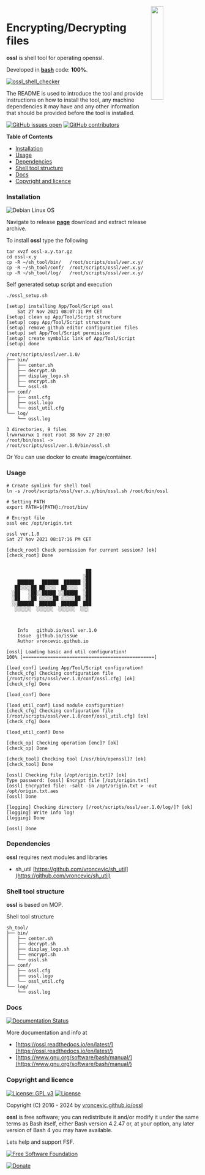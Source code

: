 <img align="right" src="https://raw.githubusercontent.com/vroncevic/ossl/dev/docs/ossl_logo.png" width="25%">

# Encrypting/Decrypting files

**ossl** is shell tool for operating openssl.

Developed in **[bash](https://en.wikipedia.org/wiki/Bash_(Unix_shell))** code: **100%**.

[![ossl_shell_checker](https://github.com/vroncevic/ossl/actions/workflows/ossl_shell_checker.yml/badge.svg)](https://github.com/vroncevic/ossl/actions/workflows/ossl_shell_checker.yml)

The README is used to introduce the tool and provide instructions on
how to install the tool, any machine dependencies it may have and any
other information that should be provided before the tool is installed.

[![GitHub issues open](https://img.shields.io/github/issues/vroncevic/ossl.svg)](https://github.com/vroncevic/ossl/issues) [![GitHub contributors](https://img.shields.io/github/contributors/vroncevic/ossl.svg)](https://github.com/vroncevic/ossl/graphs/contributors)

<!-- START doctoc generated TOC please keep comment here to allow auto update -->
<!-- DON'T EDIT THIS SECTION, INSTEAD RE-RUN doctoc TO UPDATE -->
**Table of Contents**

- [Installation](#installation)
- [Usage](#usage)
- [Dependencies](#dependencies)
- [Shell tool structure](#shell-tool-structure)
- [Docs](#docs)
- [Copyright and licence](#copyright-and-licence)

<!-- END doctoc generated TOC please keep comment here to allow auto update -->

### Installation

![Debian Linux OS](https://raw.githubusercontent.com/vroncevic/ossl/dev/docs/debtux.png)

Navigate to release **[page](https://github.com/vroncevic/ossl/releases)** download and extract release archive.

To install **ossl** type the following

```
tar xvzf ossl-x.y.tar.gz
cd ossl-x.y
cp -R ~/sh_tool/bin/   /root/scripts/ossl/ver.x.y/
cp -R ~/sh_tool/conf/  /root/scripts/ossl/ver.x.y/
cp -R ~/sh_tool/log/   /root/scripts/ossl/ver.x.y/
```

Self generated setup script and execution
```
./ossl_setup.sh 

[setup] installing App/Tool/Script ossl
	Sat 27 Nov 2021 08:07:11 PM CET
[setup] clean up App/Tool/Script structure
[setup] copy App/Tool/Script structure
[setup] remove github editor configuration files
[setup] set App/Tool/Script permission
[setup] create symbolic link of App/Tool/Script
[setup] done

/root/scripts/ossl/ver.1.0/
├── bin/
│   ├── center.sh
│   ├── decrypt.sh
│   ├── display_logo.sh
│   ├── encrypt.sh
│   └── ossl.sh
├── conf/
│   ├── ossl.cfg
│   ├── ossl.logo
│   └── ossl_util.cfg
└── log/
    └── ossl.log

3 directories, 9 files
lrwxrwxrwx 1 root root 38 Nov 27 20:07 /root/bin/ossl -> /root/scripts/ossl/ver.1.0/bin/ossl.sh
```

Or You can use docker to create image/container.

### Usage

```
# Create symlink for shell tool
ln -s /root/scripts/ossl/ver.x.y/bin/ossl.sh /root/bin/ossl

# Setting PATH
export PATH=${PATH}:/root/bin/

# Encrypt file
ossl enc /opt/origin.txt

ossl ver.1.0
Sat 27 Nov 2021 08:17:16 PM CET

[check_root] Check permission for current session? [ok]
[check_root] Done

                                 
                             ██  
                            ░██  
    ██████   ██████  ██████ ░██  
   ██░░░░██ ██░░░░  ██░░░░  ░██  
  ░██   ░██░░█████ ░░█████  ░██  
  ░██   ░██ ░░░░░██ ░░░░░██ ░██  
  ░░██████  ██████  ██████  ███  
   ░░░░░░  ░░░░░░  ░░░░░░  ░░░   
                                 

	                 
	Info   github.io/ossl ver.1.0 
	Issue  github.io/issue
	Author vroncevic.github.io

[ossl] Loading basic and util configuration!
100% [================================================]

[load_conf] Loading App/Tool/Script configuration!
[check_cfg] Checking configuration file [/root/scripts/ossl/ver.1.0/conf/ossl.cfg] [ok]
[check_cfg] Done

[load_conf] Done

[load_util_conf] Load module configuration!
[check_cfg] Checking configuration file [/root/scripts/ossl/ver.1.0/conf/ossl_util.cfg] [ok]
[check_cfg] Done

[load_util_conf] Done

[check_op] Checking operation [enc]? [ok]
[check_op] Done

[check_tool] Checking tool [/usr/bin/openssl]? [ok]
[check_tool] Done

[ossl] Checking file [/opt/origin.txt]? [ok]
Type password: [ossl] Encrypt file [/opt/origin.txt]
[ossl] Encrypted file: -salt -in /opt/origin.txt > -out /opt/origin.txt.aes
[ossl] Done

[logging] Checking directory [/root/scripts/ossl/ver.1.0/log/]? [ok]
[logging] Write info log!
[logging] Done

[ossl] Done
```

### Dependencies

**ossl** requires next modules and libraries
* sh_util [https://github.com/vroncevic/sh_util](https://github.com/vroncevic/sh_util)

### Shell tool structure

**ossl** is based on MOP.

Shell tool structure
```
sh_tool/
├── bin/
│   ├── center.sh
│   ├── decrypt.sh
│   ├── display_logo.sh
│   ├── encrypt.sh
│   └── ossl.sh
├── conf/
│   ├── ossl.cfg
│   ├── ossl.logo
│   └── ossl_util.cfg
└── log/
    └── ossl.log
```

### Docs

[![Documentation Status](https://readthedocs.org/projects/ossl/badge/?version=latest)](https://ossl.readthedocs.io/projects/ossl/en/latest/?badge=latest)

More documentation and info at
* [https://ossl.readthedocs.io/en/latest/](https://ossl.readthedocs.io/en/latest/)
* [https://www.gnu.org/software/bash/manual/](https://www.gnu.org/software/bash/manual/)

### Copyright and licence

[![License: GPL v3](https://img.shields.io/badge/License-GPLv3-blue.svg)](https://www.gnu.org/licenses/gpl-3.0) [![License](https://img.shields.io/badge/License-Apache%202.0-blue.svg)](https://opensource.org/licenses/Apache-2.0)

Copyright (C) 2016 - 2024 by [vroncevic.github.io/ossl](https://vroncevic.github.io/ossl)

**ossl** is free software; you can redistribute it and/or modify
it under the same terms as Bash itself, either Bash version 4.2.47 or,
at your option, any later version of Bash 4 you may have available.

Lets help and support FSF.

[![Free Software Foundation](https://raw.githubusercontent.com/vroncevic/ossl/dev/docs/fsf-logo_1.png)](https://my.fsf.org/)

[![Donate](https://www.paypalobjects.com/en_US/i/btn/btn_donateCC_LG.gif)](https://my.fsf.org/donate/)
